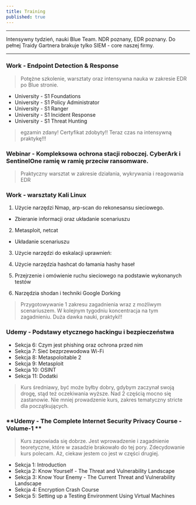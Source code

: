 ```yaml
---
title: Training 
published: true
---
```


***

Intensywny tydzień, nauki Blue Team. NDR poznany, EDR poznany. Do pełnej Traidy Gartnera brakuje tylko SIEM - core naszej firmy.

***

### [](#header-3) Work - Endpoint Detection & Response

> Potężne szkolenie, warsztaty oraz intensywna nauka w zakresie EDR po Blue stronie.

* University - S1 Foundations
* University - S1 Policy Administrator
* University - S1 Ranger
* University - S1 Incident Response
* University - S1 Threat Hunting

> egzamin zdany! Certyfikat zdobyty!! Teraz czas na intensywną praktykę!!!

### [](#header-3) Webinar - Kompleksowa ochrona stacji roboczej. CyberArk i SentinelOne ramię w ramię przeciw ransomware.

> Praktyczny warsztat w zakresie działania, wykrywania i reagowania EDR

### [](#header-3) Work - warsztaty Kali Linux

1. Użycie narzędzi Nmap, arp-scan do rekonesansu sieciowego.
- Zbieranie informacji oraz układanie scenariuszu

2. Metasploit, netcat
- Układanie scenariuszu

3. Użycie narzędzi do eskalacji uprawnień:

4. Użycie narzędzia hashcat do łamania hashy haseł

5. Przejrzenie i omówienie ruchu sieciowego na podstawie wykonanych testów

6. Narzędzia shodan i techniki Google Dorking

> Przygotowywanie 1 zakresu zagadnienia wraz z możliwym scenariuszem. W kolejnym tygodniu koncentracja na tym zagadnieniu. Duża dawka nauki, praktyki!!

### [](#header-3) **Udemy - Podstawy etycznego hackingu i bezpieczeństwa**

* Sekcja 6: Czym jest phishing oraz ochrona przed nim
* Sekcja 7: Sieć bezprzewodowa Wi-Fi
* Sekcja 8: Metaspoloitable 2
* Sekcja 9: Metasploit
* Sekcja 10: OSINT
* Sekcja 11: Dodatki

> Kurs średniawy, być może byłby dobry, gdybym zaczynał swoją drogę, stąd też oczekiwania wyższe. Nad 2 częścią mocno się zastanowie. Nie mniej prowadzenie kurs, zakres tematyczny stricte dla początkujących.

### [](#header-3) **Udemy - The Complete Internet Security Privacy Course - Volume-1 **

> Kurs zapowiada się dobrze. Jest wprowadzenie i zagadnienie teoretyczne, które w zasadzie brakowało do tej pory. Zdecydowanie kurs polecam. Aż, ciekaw jestem co jest w części drugiej.

* Sekcja 1: Introduction
* Sekcja 2: Know Yourself - The Threat and Vulnerability Landscape
* Sekcja 3: Know Your Enemy - The Current Threat and Vulnerability Landscape
* Sekcja 4: Encryption Crash Course
* Sekcja 5: Setting up a Testing Environment Using Virtual Machines